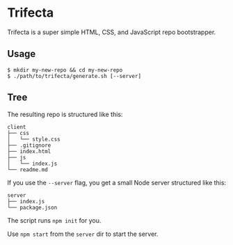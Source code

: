 # Trifecta

Trifecta is a super simple HTML, CSS, and JavaScript repo bootstrapper.

## Usage

```
$ mkdir my-new-repo && cd my-new-repo
$ ./path/to/trifecta/generate.sh [--server]
```


## Tree

The resulting repo is structured like this:

```
client
├── css
│   └── style.css
├── .gitignore
├── index.html
├── js
│   └── index.js
└── readme.md
```

If you use the `--server` flag, you get a small Node server structured like this:

```
server
├── index.js
└── package.json
```

The script runs `npm init` for you.

Use `npm start` from the `server` dir to start the server.
